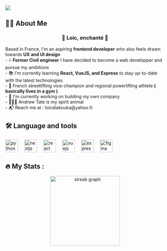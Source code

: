 <img src="https://github.com/NexusLo/NexusLo/blob/main/banni%C3%A8re_A.jpg"  />

###

<h2 align="left">👩‍💻  About Me</h2>  </h1>
  


###

<h3 align="center">👋  Loic, enchanté 👋</h3>  Based in France, I'm an aspiring <strong>frontend developer</strong> who also feels drawn towards <strong>UX and UI design</strong><br>- ⚡ <strong>Former Civil engineer</strong> I have decided to become a web developper and pursue my ambitions <br>- 📚 I'm currently learning <strong>React, VueJS, and Express</strong> to stay up-to-date with the latest technologies <br>- 💪 French streetlifting vice-champion and regional powerlifting athlete <strong>( basically lives in a gym )</strong>  <br>- 🚧 I'm currently working on building my own company<br>- 👨🏻‍🦲 Andrew Tate is my spirit animal<br>- 📬 Reach me at : loicdiakouka@yahoo.fr</p>


###



###

<h2 align="left">🛠 Language and tools</h2>

###

<div align="left">
  <img src="https://cdn.jsdelivr.net/gh/devicons/devicon/icons/python/python-original.svg" height="40" alt="python logo"  />
  <img width="12" />
  <img src="https://cdn.jsdelivr.net/gh/devicons/devicon/icons/nextjs/nextjs-original.svg" height="40" alt="nextjs logo"  />
  <img width="12" />
  <img src="https://cdn.jsdelivr.net/gh/devicons/devicon/icons/react/react-original.svg" height="40" alt="react logo"  />
  <img width="12" />
  <img src="https://cdn.jsdelivr.net/gh/devicons/devicon/icons/vuejs/vuejs-original.svg" height="40" alt="vuejs logo"  />
  <img width="12" />
  <img src="https://cdn.jsdelivr.net/gh/devicons/devicon/icons/express/express-original.svg" height="40" alt="express logo"  />
  <img width="12" />
  <img src="https://cdn.jsdelivr.net/gh/devicons/devicon/icons/figma/figma-original.svg" height="40" alt="figma logo"  />
</div>

###

<h2 align="left">🔥   My Stats :</h2>
<div align="center">
  <img src="https://streak-stats.demolab.com?user=NexusLo&locale=en&mode=daily&theme=dark&hide_border=false&border_radius=5&order=3" height="220" alt="streak graph"  />
</div>




